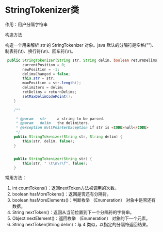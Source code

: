 # StringTokenizer类

作用：用户分隔字符串

构造方法

构造一个用来解析 str 的 StringTokenizer 对象。java 默认的分隔符是空格("")、制表符(\t)、换行符(\n)、回车符(\r)。
```java
 public StringTokenizer(String str, String delim, boolean returnDelims) {
        currentPosition = 0;
        newPosition = -1;
        delimsChanged = false;
        this.str = str;
        maxPosition = str.length();
        delimiters = delim;
        retDelims = returnDelims;
        setMaxDelimCodePoint();
    }

    /**

     * @param   str     a string to be parsed.
     * @param   delim   the delimiters.
     * @exception NullPointerException if str is <CODE>null</CODE>
     */
    public StringTokenizer(String str, String delim) {
        this(str, delim, false);
    }


    public StringTokenizer(String str) {
        this(str, " \t\n\r\f", false);
    }
```

常用方法：

1. int countTokens()：返回nextToken方法被调用的次数。
2. boolean hasMoreTokens()：返回是否还有分隔符。
3. boolean hasMoreElements()：判断枚举 （Enumeration） 对象中是否还有数据。
4. String nextToken()：返回从当前位置到下一个分隔符的字符串。
5. Object nextElement()：返回枚举 （Enumeration） 对象的下一个元素。
6. String nextToken(String delim)：与 4 类似，以指定的分隔符返回结果。